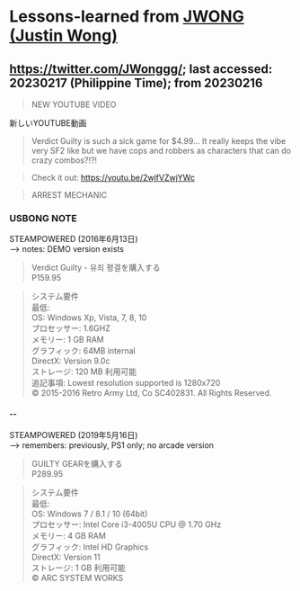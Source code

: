 # Lessons-learned from [JWONG (Justin Wong)](https://twitter.com/JWonggg?ref_src=twsrc%5Egoogle%7Ctwcamp%5Eserp%7Ctwgr%5Eauthor)

## https://twitter.com/JWonggg/; last accessed: 20230217 (Philippine Time); from 20230216

> NEW YOUTUBE VIDEO

新しいYOUTUBE動画

> Verdict Guilty is such a sick game for $4.99... It really keeps the vibe very SF2 like but we have cops and robbers as characters that can do crazy combos?!?!

> Check it out: https://youtu.be/2wjfVZwjYWc

> ARREST MECHANIC


### USBONG NOTE

STEAMPOWERED (2016年6月13日)<br/>
--> notes: DEMO version exists

> Verdict Guilty - 유죄 평결を購入する<br/>
> P159.95

> システム要件<br/>
> 最低:<br/>
> OS: Windows Xp, Vista, 7, 8, 10<br/>
> プロセッサー: 1.6GHZ<br/>
> メモリー: 1 GB RAM<br/>
> グラフィック: 64MB internal<br/>
> DirectX: Version 9.0c<br/>
> ストレージ: 120 MB 利用可能<br/>
> 追記事項: Lowest resolution supported is 1280x720<br/>
> © 2015-2016 Retro Army Ltd, Co SC402831. All Rights Reserved.

#### --

STEAMPOWERED (2019年5月16日)<br/>
--> remembers: previously, PS1 only; no arcade version

> GUILTY GEARを購入する<br/>
> P289.95

> システム要件<br/>
> 最低:<br/>
> OS: Windows 7 / 8.1 / 10 (64bit)<br/>
> プロセッサー: Intel Core i3-4005U CPU @ 1.70 GHz<br/>
> メモリー: 4 GB RAM<br/>
> グラフィック: Intel HD Graphics<br/>
> DirectX: Version 11<br/>
> ストレージ: 1 GB 利用可能<br/>
> © ARC SYSTEM WORKS
